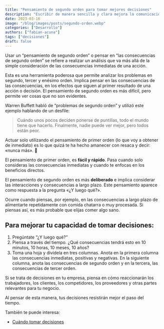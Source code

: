 ```yaml
---
title: "Pensamiento de segundo orden para tomar mejores decisiones"
description: "Escribir de manera sencilla y clara mejora la comunicación en equipos de trabajo asíncrono. Se recomienda comenzar con la información clave, hacer solicitudes claras y simplificar el mensaje eliminando lo innecesario. Utilizar formatos estructurados, lenguaje simple y elementos visuales facilita la comprensión y efectividad de la escritura"
date: 2023-03-16
image: "/blog/images/posts/segundo-orden.webp"
categories: ["Desarrollo"]
authors: ["fabian-acuna"]
tags: ["decisiones"]
draft: false
---
```

Usar un “pensamiento de segundo orden” o pensar en “las consecuencias de segundo orden” se refiere a realizar un análisis que va más allá de la simple consideración de las consecuencias inmediatas de una acción.

Esta es una herramienta poderosa que permite analizar los problemas en segundo, tercer y enésimo orden. Implica pensar en las consecuencias de las consecuencias, en los efectos que siguen al primer resultado de una acción o decisión. El pensamiento de segundo orden es más difícil, pero permite ver cosas que no son evidentes.

Warren Buffett habló de “problemas de segundo orden” y utilizó este ejemplo hablando de un desfile:

> Cuándo unos pocos deciden ponerse de puntillas, todo el mundo tiene que hacerlo. Finalmente, nadie puede ver mejor, pero todos están peor.

Actuar solo utilizando el pensamiento de primer orden (lo que voy a obtener de inmediato) es lo que quizá te ha hecho amanecer con resaca y decir: «nunca más». 🥴

El pensamiento de primer orden, es **fácil y rápido**. Pasa cuando solo consideras las consecuencias inmediatas y cuando te enfocas en los beneficios directos.

El pensamiento de segundo orden es más **deliberado** e implica considerar las interacciones y consecuencias a largo plazo. Este pensamiento aparece como respuesta a la pregunta «¿Y luego qué?».

Ocurre cuando piensas, por ejemplo, en las consecuencias a largo plazo de alimentarte repetidamente con comida chatarra o muy procesada. Si piensas así, es más probable que elijas comer algo sano.

## Para mejorar tu capacidad de tomar decisiones:
1. Pregúntate “¿Y luego qué?”
2. Piensa a través del tiempo. ¿Qué consecuencias tendrá esto en 10 minutos, 10 horas, 10 meses, 10 años?
3. Toma una hoja y divídela en tres columnas. Anota en la primera columna las consecuencias inmediatas, positivas y negativas. En la siguiente columna, anota las consecuencias de segundo orden y en la tercera, las consecuencias de tercer orden.

Si se trata de decisiones en tu empresa, piensa en cómo reaccionarán los trabajadores, los clientes, los competidores, los proveedores y otras partes relevantes para tu negocio.

Al pensar de esta manera, tus decisiones resistirán mejor el paso del tiempo.

También te puede interesa:

- [Cuándo tomar decisiones](https://9punto5.cl/blog/cuando-tomar-decisiones/)